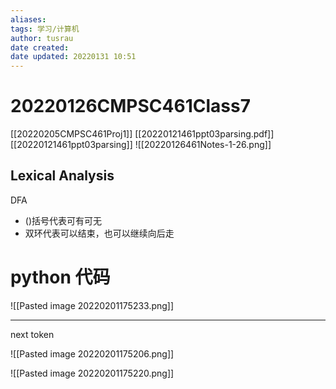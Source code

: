 ```yaml
---
aliases: 
tags: 学习/计算机
author: tusrau
date created: 
date updated: 20220131 10:51
---
```


# 20220126CMPSC461Class7

[[20220205CMPSC461Proj1]]
[[20220121461ppt03parsing.pdf]]
[[20220121461ppt03parsing]]
![[20220126461Notes-1-26.png]]

## Lexical Analysis

DFA

- ()括号代表可有可无
- 双环代表可以结束，也可以继续向后走

# python 代码

![[Pasted image 20220201175233.png]]

---

next token

![[Pasted image 20220201175206.png]]

![[Pasted image 20220201175220.png]]

